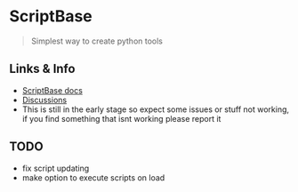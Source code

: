 # ScriptBase
> Simplest way to create python tools

## Links & Info
* [ScriptBase docs](<https://github.com/xellu/scriptbase/wiki>)
* [Discussions](<https://github.com/xellu/scriptbase/discussions>)
* This is still in the early stage so expect some issues or stuff not working, if you find something that isnt working please report it

## TODO
* fix script updating
* make option to execute scripts on load
